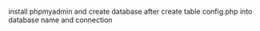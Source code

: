 install phpmyadmin
and create database after create table
config.php into database name and connection


